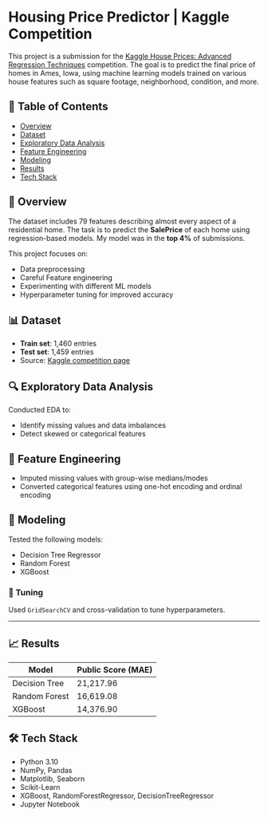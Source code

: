 # Housing Price Predictor | Kaggle Competition

This project is a submission for the [Kaggle House Prices: Advanced Regression Techniques](https://www.kaggle.com/competitions/house-prices-advanced-regression-techniques) competition. The goal is to predict the final price of homes in Ames, Iowa, using machine learning models trained on various house features such as square footage, neighborhood, condition, and more.

## 📌 Table of Contents
- [Overview](#overview)
- [Dataset](#dataset)
- [Exploratory Data Analysis](#exploratory-data-analysis)
- [Feature Engineering](#feature-engineering)
- [Modeling](#modeling)
- [Results](#results)
- [Tech Stack](#tech-stack)


## 🧠 Overview
The dataset includes 79 features describing almost every aspect of a residential home. The task is to predict the **SalePrice** of each home using regression-based models. My model was in the **top 4%** of submissions.

This project focuses on:
- Data preprocessing
- Careful Feature engineering
- Experimenting with different ML models
- Hyperparameter tuning for improved accuracy

## 📊 Dataset
- **Train set**: 1,460 entries
- **Test set**: 1,459 entries
- Source: [Kaggle competition page](https://www.kaggle.com/competitions/house-prices-advanced-regression-techniques/data)

## 🔍 Exploratory Data Analysis
Conducted EDA to:
- Identify missing values and data imbalances
- Detect skewed or categorical features

## 🧰 Feature Engineering
- Imputed missing values with group-wise medians/modes
- Converted categorical features using one-hot encoding and ordinal encoding

## 🤖 Modeling

Tested the following models:
- Decision Tree Regressor
- Random Forest
- XGBoost

### 🔧 Tuning
Used `GridSearchCV` and cross-validation to tune hyperparameters.

---

## 📈 Results

| Model          | Public Score (MAE) |
|----------------|--------------------|
| Decision Tree  | 21,217.96          |
| Random Forest  | 16,619.08          |
| XGBoost        | 14,376.90          |


## 🛠 Tech Stack

- Python 3.10
- NumPy, Pandas
- Matplotlib, Seaborn
- Scikit-Learn
- XGBoost, RandomForestRegressor, DecisionTreeRegressor
- Jupyter Notebook

